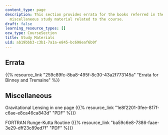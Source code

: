 ```yaml
---
content_type: page
description: This section provides errata for the books referred in the course and
  miscellaneous study material related to the course.
draft: false
learning_resource_types: []
ocw_type: CourseSection
title: Study Materials
uid: ab19bbb3-c3b1-7a1a-e845-bc698eaf6b0f
---
```

## Errata

{{% resource_link "259c89fc-8ba8-495f-8c30-43a2f773145a" "Errata for Binney and Tremaine" %}}

## Miscellaneous

Gravitational Lensing in one page ({{% resource_link "1e8f2201-3fee-817f-c6ae-e8ca46ca843d" "PDF" %}})

FORTRAN Runge-Kutta Routine ({{% resource_link "ba59c6e8-7386-faae-3e29-dff23c89ed7f" "PDF" %}})